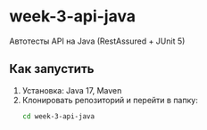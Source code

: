 # week-3-api-java

Автотесты API на Java (RestAssured + JUnit 5)

## Как запустить

1. Установка: Java 17, Maven
2. Клонировать репозиторий и перейти в папку:
   ```bash
   cd week-3-api-java
